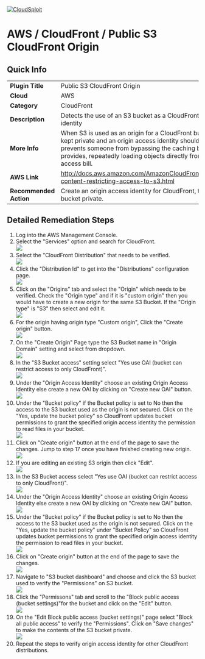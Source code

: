 [![CloudSploit](https://cloudsploit.com/img/logo-new-big-text-100.png "CloudSploit")](https://cloudsploit.com)

# AWS / CloudFront / Public S3 CloudFront Origin

## Quick Info

| | |
|-|-|
| **Plugin Title** | Public S3 CloudFront Origin |
| **Cloud** | AWS |
| **Category** | CloudFront |
| **Description** | Detects the use of an S3 bucket as a CloudFront origin without an origin access identity |
| **More Info** | When S3 is used as an origin for a CloudFront bucket, the contents should be kept private and an origin access identity should allow CloudFront access. This prevents someone from bypassing the caching benefits that CloudFront provides, repeatedly loading objects directly from S3, and amassing a large access bill. |
| **AWS Link** | http://docs.aws.amazon.com/AmazonCloudFront/latest/DeveloperGuide/private-content-restricting-access-to-s3.html |
| **Recommended Action** | Create an origin access identity for CloudFront, then make the contents of the S3 bucket private. |

## Detailed Remediation Steps
1. Log into the AWS Management Console.
2. Select the "Services" option and search for CloudFront. </br> <img src="/resources/aws/cloudfront/public-s3-cloudfront-origin/step2.png"/>
3. Select the "CloudFront Distribution" that needs to be verified.</br> <img src="/resources/aws/cloudfront/public-s3-cloudfront-origin/step3.png"/>
4. Click the "Distribution Id" to get into the "Distributions" configuration page. </br><img src="/resources/aws/cloudfront/public-s3-cloudfront-origin/step4.png"/>
5. Click on the "Origins" tab and select the "Origin" which needs to be verified. Check the "Origin type" and if it is "custom origin" then you would have to create a new origin for the same S3 Bucket. If the "Origin type" is "S3" then select and edit it.</br><img src="/resources/aws/cloudfront/public-s3-cloudfront-origin/step5.png"/>
6. For the origin having origin type "Custom origin", Click the "Create origin" button.</br><img src="/resources/aws/cloudfront/public-s3-cloudfront-origin/step6.png"/>
7. On the "Create Origin" Page type the S3 Bucket name in "Origin Domain" setting and select from dropdown.</br><img src="/resources/aws/cloudfront/public-s3-cloudfront-origin/step7.png"/>
8. In the "S3 Bucket access" setting select "Yes use OAI (bucket can restrict access to only CloudFront)". </br><img src="/resources/aws/cloudfront/public-s3-cloudfront-origin/step8.png"/>
9. Under the "Origin Access Identity" choose an existing Origin Access Identity else create a new OAI by clicking on "Create new OAI" button.</br> <img src="/resources/aws/cloudfront/public-s3-cloudfront-origin/step9.png"/>
10. Under the "Bucket policy" if the Bucket policy is set to No then the access to the S3 bucket used as the origin is not secured. Click on the "Yes, update the bucket policy" so CloudFront updates bucket permissions to grant the specified origin access identity the permission to read files in your bucket.</br><img src="/resources/aws/cloudfront/public-s3-cloudfront-origin/step10.png"/>
11. Click on "Create origin" button at the end of the page to save the changes. Jump to step 17 once you have finished creating new origin.</br><img src="/resources/aws/cloudfront/public-s3-cloudfront-origin/step11.png"/>
12. If you are editing an existing S3 origin then click "Edit". </br><img src="/resources/aws/cloudfront/public-s3-cloudfront-origin/step12.png"/>
13. In the S3 Bucket access select "Yes use OAI (bucket can restrict access to only CloudFront)". </br><img src="/resources/aws/cloudfront/public-s3-cloudfront-origin/step8.png"/>
14. Under the "Origin Access Identity" choose an existing Origin Access Identity else create a new OAI by clicking on "Create new OAI" button.</br> <img src="/resources/aws/cloudfront/public-s3-cloudfront-origin/step7.png"/>
15. Under the "Bucket policy" if the Bucket policy is set to No then the access to the S3 bucket used as the origin is not secured. Click on the "Yes, update the bucket policy" under "Bucket Policy" so CloudFront updates bucket permissions to grant the specified origin access identity the permission to read files in your bucket.</br><img src="/resources/aws/cloudfront/public-s3-cloudfront-origin/step10.png"/>
16. Click on "Create origin" button at the end of the page to save the changes.</br><img src="/resources/aws/cloudfront/public-s3-cloudfront-origin/step11.png"/>
17. Navigate to "S3 bucket dashboard" and choose and click the S3 bucket used to verify the "Permissions" on S3 bucket.</br><img src="/resources/aws/cloudfront/public-s3-cloudfront-origin/step17.png"/>
18. Click the "Permissons" tab and scroll to the "Block public access (bucket settings)"for the bucket and click on the "Edit" button.</br><img src="/resources/aws/cloudfront/public-s3-cloudfront-origin/step18.png"/>
19. On the "Edit Block public access (bucket settings)" page select "Block all public access" to verify the "Permissions". Click on "Save changes" to make the contents of the S3 bucket private.</br><img src="/resources/aws/cloudfront/public-s3-cloudfront-origin/step19.png"/>
20. Repeat the steps to verify origin access identity for other CloudFront distributions.</br>
